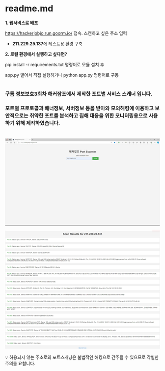 # readme.md

**1. 웹서비스로 배포**

https://hackerjobjo.run.goorm.io/ 접속. 스캔하고 싶은 주소 입력

- **211.229.25.137**에 테스트용 환경 구축

**2. 로컬 환경에서 실행하고 싶다면?**

pip install -r requirements.txt 명령어로 모듈 설치 후 

app.py 열어서 직접 실행하거나 python app.py 명령어로 구동

#

### 구름 정보보호3회차 해커잡조에서 제작한 포트별 서비스 스캐너 입니다.

### 포트별 프로토콜과 배너정보, 서버정보 등을 받아와 모의해킹에 이용하고 보안적으로는 취약한 포트를 분석하고 침해 대응을 위한 모니터링용으로 사용하기 위해 제작하였습니다.

#

![final_front.jpg](https://github.com/JoWoonJi/PortScanner/blob/main/4.Release/final_front.jpg)

![final_result4.jpg](https://github.com/JoWoonJi/PortScanner/blob/main/img/develop/final_result4.jpg)

<aside>
💡 허용되지 않는 주소로의 포트스캐닝은 불법적인 해킹으로 간주될 수 있으므로 각별한 주의를 요합니다.

</aside>
